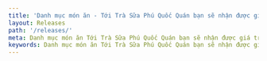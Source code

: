 ```yaml
---
title: 'Danh mục món ăn - Tới Trà Sữa Phú Quốc Quán bạn sẽ nhận được giá trị tương xứng'
layout: Releases
path: '/releases/'
meta: Danh mục món ăn Tới Trà Sữa Phú Quốc Quán bạn sẽ nhận được giá trị tương xứng
keywords: Danh mục món ăn Tới Trà Sữa Phú Quốc Quán bạn sẽ nhận được giá trị tương xứng
---
```

